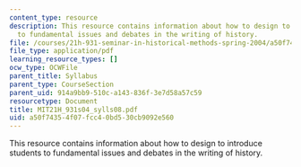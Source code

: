 ```yaml
---
content_type: resource
description: This resource contains information about how to design to introduce students
  to fundamental issues and debates in the writing of history.
file: /courses/21h-931-seminar-in-historical-methods-spring-2004/a50f74354f07fcc40bd530cb9092e560_MIT21H_931s04_sylls08.pdf
file_type: application/pdf
learning_resource_types: []
ocw_type: OCWFile
parent_title: Syllabus
parent_type: CourseSection
parent_uid: 914a9bb9-510c-a143-836f-3e7d58a57c59
resourcetype: Document
title: MIT21H_931s04_sylls08.pdf
uid: a50f7435-4f07-fcc4-0bd5-30cb9092e560
---
```

This resource contains information about how to design to introduce students to fundamental issues and debates in the writing of history.

